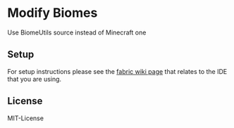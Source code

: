 # Modify Biomes

Use BiomeUtils source instead of Minecraft one

## Setup

For setup instructions please see the [fabric wiki page](https://fabricmc.net/wiki/tutorial:setup) that relates to the IDE that you are using.

## License

MIT-License
